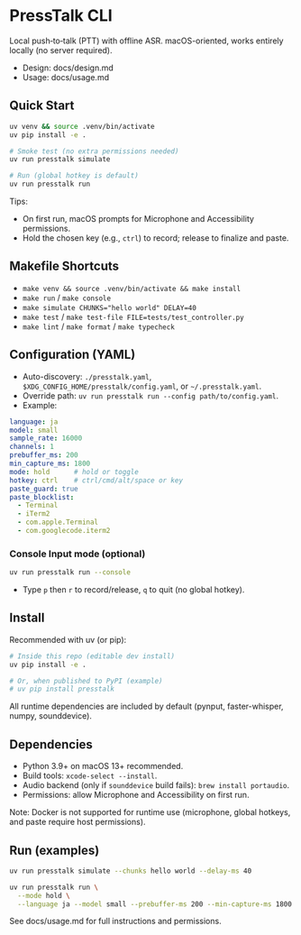 # PressTalk CLI

Local push‑to‑talk (PTT) with offline ASR. macOS-oriented, works entirely locally (no server required).

- Design: docs/design.md
- Usage: docs/usage.md

## Quick Start

```bash
uv venv && source .venv/bin/activate
uv pip install -e .

# Smoke test (no extra permissions needed)
uv run presstalk simulate

# Run (global hotkey is default)
uv run presstalk run
```
Tips:
- On first run, macOS prompts for Microphone and Accessibility permissions.
- Hold the chosen key (e.g., `ctrl`) to record; release to finalize and paste.

## Makefile Shortcuts
- `make venv && source .venv/bin/activate && make install`
- `make run` / `make console`
- `make simulate CHUNKS="hello world" DELAY=40`
- `make test` / `make test-file FILE=tests/test_controller.py`
- `make lint` / `make format` / `make typecheck`

## Configuration (YAML)
- Auto-discovery: `./presstalk.yaml`, `$XDG_CONFIG_HOME/presstalk/config.yaml`, or `~/.presstalk.yaml`.
- Override path: `uv run presstalk run --config path/to/config.yaml`.
- Example:
```yaml
language: ja
model: small
sample_rate: 16000
channels: 1
prebuffer_ms: 200
min_capture_ms: 1800
mode: hold      # hold or toggle
hotkey: ctrl    # ctrl/cmd/alt/space or key
paste_guard: true
paste_blocklist:
  - Terminal
  - iTerm2
  - com.apple.Terminal
  - com.googlecode.iterm2
```

### Console Input mode (optional)

```bash
uv run presstalk run --console
```
- Type `p` then `r` to record/release, `q` to quit (no global hotkey).

## Install

Recommended with uv (or pip):

```bash
# Inside this repo (editable dev install)
uv pip install -e .

# Or, when published to PyPI (example)
# uv pip install presstalk
```

All runtime dependencies are included by default (pynput, faster-whisper, numpy, sounddevice).

## Dependencies

- Python 3.9+ on macOS 13+ recommended.
- Build tools: `xcode-select --install`.
- Audio backend (only if `sounddevice` build fails): `brew install portaudio`.
- Permissions: allow Microphone and Accessibility on first run.

Note: Docker is not supported for runtime use (microphone, global hotkeys, and paste require host permissions).

## Run (examples)

```bash
uv run presstalk simulate --chunks hello world --delay-ms 40

uv run presstalk run \
  --mode hold \
  --language ja --model small --prebuffer-ms 200 --min-capture-ms 1800
```

See docs/usage.md for full instructions and permissions.

